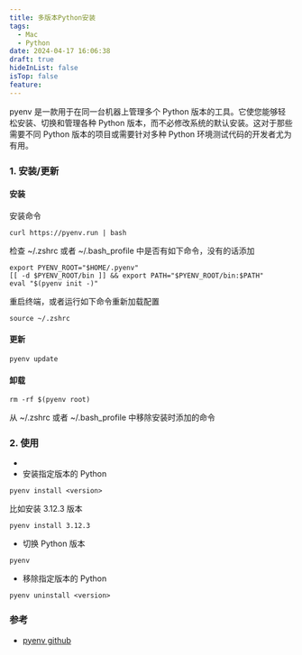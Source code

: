 ```yaml
---
title: 多版本Python安装
tags:
  - Mac
  - Python
date: 2024-04-17 16:06:38
draft: true
hideInList: false
isTop: false
feature:
---
```


pyenv 是一款用于在同一台机器上管理多个 Python 版本的工具。它使您能够轻松安装、切换和管理各种 Python 版本，而不必修改系统的默认安装。这对于那些需要不同 Python 版本的项目或需要针对多种 Python 环境测试代码的开发者尤为有用。

<!--more-->

### 1. 安装/更新

#### 安装
 安装命令
```
curl https://pyenv.run | bash
```

检查 ~/.zshrc 或者 ~/.bash_profile 中是否有如下命令，没有的话添加

```
export PYENV_ROOT="$HOME/.pyenv"
[[ -d $PYENV_ROOT/bin ]] && export PATH="$PYENV_ROOT/bin:$PATH"
eval "$(pyenv init -)"
```

重启终端，或者运行如下命令重新加载配置
```
source ~/.zshrc
```

#### 更新
```
pyenv update
```

#### 卸载
```
rm -rf $(pyenv root)
```

从 ~/.zshrc 或者 ~/.bash_profile 中移除安装时添加的命令

### 2. 使用

- 
- 安装指定版本的 Python
```
pyenv install <version>
```

比如安装 3.12.3 版本
```
pyenv install 3.12.3
```

- 切换 Python 版本
```
pyenv 
```
- 移除指定版本的 Python
```
pyenv uninstall <version>
```

### 参考
- [pyenv github](https://github.com/pyenv/pyenv)